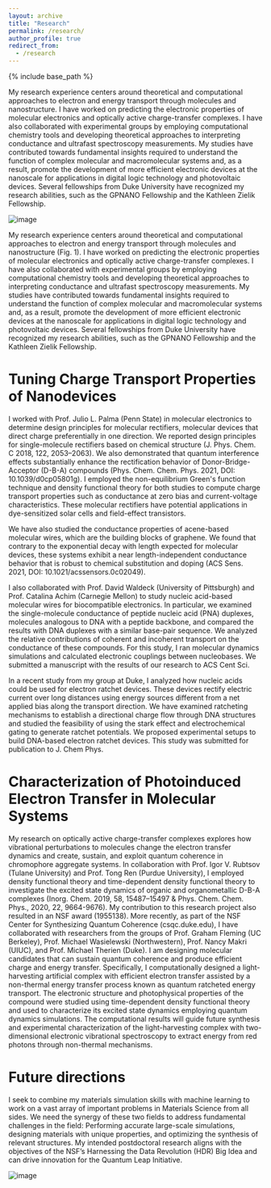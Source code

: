 ```yaml
---
layout: archive
title: "Research"
permalink: /research/
author_profile: true
redirect_from:
  - /research
---
```


{% include base_path %}


My research experience centers around theoretical and computational approaches to electron and energy transport through molecules and nanostructure. I have worked on predicting the electronic properties of molecular electronics and optically active charge-transfer complexes. I have also collaborated with experimental groups by employing computational chemistry tools and developing theoretical approaches to interpreting conductance and ultrafast spectroscopy measurements. My studies have contributed towards fundamental insights required to understand the function of complex molecular and macromolecular systems and, as a result, promote the development of more efficient electronic devices at the nanoscale for applications in digital logic technology and photovoltaic devices. Several fellowships from Duke University have recognized my research abilities, such as the GPNANO Fellowship and the Kathleen Zielik Fellowship.

![image](https://user-images.githubusercontent.com/40967787/119536136-bcf5e200-bd56-11eb-80ee-9e3575f278b2.png)

My research experience centers around theoretical and computational approaches to electron and energy transport through molecules and nanostructure (Fig. 1). I have worked on predicting the electronic properties of molecular electronics and optically active charge-transfer complexes. I have also collaborated with experimental groups by employing computational chemistry tools and developing theoretical approaches to interpreting conductance and ultrafast spectroscopy measurements. My studies have contributed towards fundamental insights required to understand the function of complex molecular and macromolecular systems and, as a result, promote the development of more efficient electronic devices at the nanoscale for applications in digital logic technology and photovoltaic devices. Several fellowships from Duke University have recognized my research abilities, such as the GPNANO Fellowship and the Kathleen Zielik Fellowship.


Tuning Charge Transport Properties of Nanodevices
======
I worked with Prof. Julio L. Palma (Penn State) in molecular electronics to determine design principles for molecular rectifiers, molecular devices that direct charge preferentially in one direction. We reported design principles for single-molecule rectifiers based on chemical structure (J. Phys. Chem. C 2018, 122, 2053–2063). We also demonstrated that quantum interference effects substantially enhance the rectification behavior of Donor-Bridge-Acceptor (D-B-A) compounds (Phys. Chem. Chem. Phys. 2021, DOI: 10.1039/d0cp05801g). I employed the non-equilibrium Green's function technique and density functional theory for both studies to compute charge transport properties such as conductance at zero bias and current-voltage characteristics. These molecular rectifiers have potential applications in dye-sensitized solar cells and field-effect transistors. 

We have also studied the conductance properties of acene-based molecular wires, which are the building blocks of graphene. We found that contrary to the exponential decay with length expected for molecular devices, these systems exhibit a near length-independent conductance behavior that is robust to chemical substitution and doping (ACS Sens. 2021, DOI: 10.1021/acssensors.0c02049).

I also collaborated with Prof. David Waldeck (University of Pittsburgh) and Prof. Catalina Achim (Carnegie Mellon) to study nucleic acid-based molecular wires for biocompatible electronics. In particular, we examined the single-molecule conductance of peptide nucleic acid (PNA) duplexes, molecules analogous to DNA with a peptide backbone, and compared the results with DNA duplexes with a similar base-pair sequence. We analyzed the relative contributions of coherent and incoherent transport on the conductance of these compounds. For this study, I ran molecular dynamics simulations and calculated electronic couplings between nucleobases. We submitted a manuscript with the results of our research to ACS Cent Sci.

In a recent study from my group at Duke, I analyzed how nucleic acids could be used for electron ratchet devices. These devices rectify electric current over long distances using energy sources different from a net applied bias along the transport direction. We have examined ratcheting mechanisms to establish a directional charge flow through DNA structures and studied the feasibility of using the stark effect and electrochemical gating to generate ratchet potentials. We proposed experimental setups to build DNA-based electron ratchet devices. This study was submitted for publication to J. Chem Phys.


Characterization of Photoinduced Electron Transfer in Molecular Systems
======
My research on optically active charge-transfer complexes explores how vibrational perturbations to molecules change the electron transfer dynamics and create, sustain, and exploit quantum coherence in chromophore aggregate systems. In collaboration with Prof. Igor V. Rubtsov (Tulane University) and Prof. Tong Ren (Purdue University), I employed density functional theory and time-dependent density functional theory to investigate the excited state dynamics of organic and organometallic D-B-A complexes (Inorg. Chem. 2019, 58, 15487–15497 & Phys. Chem. Chem. Phys., 2020, 22, 9664-9676). My contribution to this research project also resulted in an NSF award (1955138). 
More recently, as part of the NSF Center for Synthesizing Quantum Coherence (csqc.duke.edu), I have collaborated with researchers from the groups of Prof. Graham Fleming (UC Berkeley), Prof. Michael Wasielewski (Northwestern), Prof. Nancy Makri (UIUC), and Prof. Michael Therien (Duke). I am designing molecular candidates that can sustain quantum coherence and produce efficient charge and energy transfer. Specifically, I computationally designed a light-harvesting artificial complex with efficient electron transfer assisted by a non-thermal energy transfer process known as quantum ratcheted energy transport. The electronic structure and photophysical properties of the compound were studied using time-dependent density functional theory and used to characterize its excited state dynamics employing quantum dynamics simulations. The computational results will guide future synthesis and experimental characterization of the light-harvesting complex with two-dimensional electronic vibrational spectroscopy to extract energy from red photons through non-thermal mechanisms.


Future directions
======
I seek to combine my materials simulation skills with machine learning to work on a vast array of important problems in Materials Science from all sides. We need the synergy of these two fields to address fundamental challenges in the field:  Performing accurate large-scale simulations, designing materials with unique properties, and optimizing the synthesis of relevant structures. My intended postdoctoral research aligns with the objectives of the NSF’s Harnessing the Data Revolution (HDR) Big Idea and can drive innovation for the Quantum Leap Initiative.

![image](https://user-images.githubusercontent.com/40967787/119536243-db5bdd80-bd56-11eb-83da-367ae4b9065e.png)






